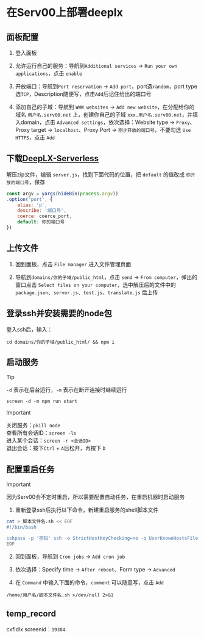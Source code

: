 # 在Serv00上部署deeplx



## 面板配置

1. 登入面板

2. 允许运行自己的服务：导航到`Additional services` → `Run your own applications`，点击 `enable`

3. 开放端口：导航到`Port reservation` → `Add port`，port选`random`，port type选`TCP`，Description随便写，点击`Add`后记住给出的端口号

4. 添加自己的子域：导航到 `WWW websites` → `Add new website`，在分配给你的域名 `用户名.serv00.net` 上，创建你自己的子域 `xxx.用户名.serv00.net`，并填入domain，点击 `Advanced settings`，依次选择：Website type -> `Proxy`、Proxy target -> `localhost`、Proxy Port -> `刚才开放的端口号`，不要勾选 `Use HTTPS`，点击 `Add`



## 下载[DeepLX-Serverless](https://github.com/guobao2333/DeepLX-Serverless/releases)

解压zip文件，编辑 `server.js`，找到下面代码的位置，把 `default` 的值改成 `你开放的端口号`，保存

```javascript
const argv = yargs(hideBin(process.argv))
.option('port', {
    alias: 'p',
    describe: '端口号',
    coerce: coerce_port,
    default: 你的端口号
})
```



## 上传文件

1. 回到面板，点击 `File manager` 进入文件管理页面

2. 导航到`domains/你的子域/public_html`，点击 `send` → `From computer`，弹出的窗口点击 `Select files on your computer`，选中解压后的文件中的 `package.json`、`server.js`、`test.js`、`translate.js` 后上传



## 登录ssh并安装需要的node包

登入ssh后，输入：

```shell
cd domains/你的子域/public_html/ && npm i
```



## 启动服务

> [!TIP]  
> `-d` 表示在后台运行，`-m` 表示在断开连接时继续运行

```shell
screen -d -m npm run start
```

> [!IMPORTANT]  
> 关闭服务：`pkill node`  
> 查看所有会话ID：`screen -ls`  
> 进入某个会话：`screen -r <会话ID>`  
> 退出会话：按下`Ctrl` + `A`后松开，再按下 `D`  



## 配置重启任务

> [!IMPORTANT]  
> 因为Serv00会不定时重启，所以需要配置自动任务，在重启机器时启动服务

1. 重新登录ssh后执行以下命令，新建重启服务的shell脚本文件

```bash
cat > 脚本文件名.sh << EOF
#!/bin/bash

sshpass -p '密码' ssh -o StrictHostKeyChecking=no -o UserKnownHostsFile=/dev/null -tt 用户名@服务器地址 "cd /home/用户名/domains/你的子域/public_html/ && screen -d -m npm run start && exit" &
EOF
```

2. 回到面板，导航到 `Cron jobs` → `Add cron job`

3. 依次选择：Specify time → `After reboot`、Form type → `Advanced`

4. 在 `Command` 中输入下面的命令，`comment` 可以随意写，点击 `Add`

```shell
/home/用户名/脚本文件名.sh >/dev/null 2>&1
```

## temp_record

cxfldlx screenid：`19384`

